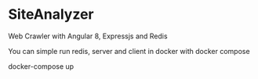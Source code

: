 # SiteAnalyzer
Web Crawler with Angular 8, Expressjs and Redis

You can simple run redis, server and client in docker with docker compose

   
   docker-compose up
   
